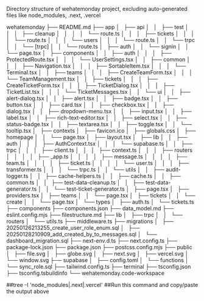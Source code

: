 Directory structure of wehatemonday project, excluding auto-generated files like node_modules, .next, .vercel

wehatemonday
├── README.md
├── app
│   ├── api
│   │   ├── test
│   │   │   ├── cleanup
│   │   │   │   └── route.ts
│   │   │   ├── tickets
│   │   │   │   └── route.ts
│   │   │   └── users
│   │   │       └── route.ts
│   │   └── trpc
│   │       └── [trpc]
│   │           └── route.ts
│   ├── auth
│   │   └── signin
│   │       └── page.tsx
│   ├── components
│   │   ├── auth
│   │   │   ├── ProtectedRoute.tsx
│   │   │   └── UserSettings.tsx
│   │   ├── common
│   │   │   ├── Navigation.tsx
│   │   │   ├── SortableItem.tsx
│   │   │   └── Terminal.tsx
│   │   ├── teams
│   │   │   ├── CreateTeamForm.tsx
│   │   │   └── TeamManagement.tsx
│   │   ├── tickets
│   │   │   ├── CreateTicketForm.tsx
│   │   │   ├── TicketDialog.tsx
│   │   │   ├── TicketList.tsx
│   │   │   └── TicketMessages.tsx
│   │   └── ui
│   │       ├── alert-dialog.tsx
│   │       ├── alert.tsx
│   │       ├── badge.tsx
│   │       ├── button.tsx
│   │       ├── card.tsx
│   │       ├── checkbox.tsx
│   │       ├── dialog.tsx
│   │       ├── dropdown-menu.tsx
│   │       ├── input.tsx
│   │       ├── label.tsx
│   │       ├── rich-text-editor.tsx
│   │       ├── select.tsx
│   │       ├── status-badge.tsx
│   │       ├── textarea.tsx
│   │       ├── toggle.tsx
│   │       └── tooltip.tsx
│   ├── contexts
│   ├── favicon.ico
│   ├── globals.css
│   ├── homepage
│   │   └── page.tsx
│   ├── layout.tsx
│   ├── lib
│   │   ├── auth
│   │   │   ├── AuthContext.tsx
│   │   │   └── supabase.ts
│   │   ├── trpc
│   │   │   ├── client.ts
│   │   │   ├── context.ts
│   │   │   ├── routers
│   │   │   │   ├── _app.ts
│   │   │   │   ├── message.ts
│   │   │   │   ├── team.ts
│   │   │   │   ├── ticket.ts
│   │   │   │   └── user.ts
│   │   │   ├── transformer.ts
│   │   │   └── trpc.ts
│   │   └── utils
│   │       ├── audit-logger.ts
│   │       ├── cache-helpers.ts
│   │       ├── cache.ts
│   │       ├── common.ts
│   │       ├── test-data-cleanup.ts
│   │       ├── test-data-generator.ts
│   │       └── test-ticket-generator.ts
│   ├── page.tsx
│   ├── providers.tsx
│   ├── teams
│   │   └── page.tsx
│   ├── tickets
│   │   └── create
│   │       └── page.tsx
│   └── types
│       ├── auth.ts
│       └── tickets.ts
├── components
├── components.json
├── data_model.md
├── eslint.config.mjs
├── filestructure.md
├── lib
│   ├── trpc
│   │   └── routers
│   └── utils.ts
├── middleware.ts
├── migrations
│   ├── 20250126213255_create_user_role_enum.sql
│   ├── 20250128210909_add_created_by_to_messages.sql
│   └── dashboard_migration.sql
├── next-env.d.ts
├── next.config.ts
├── package-lock.json
├── package.json
├── postcss.config.mjs
├── public
│   ├── file.svg
│   ├── globe.svg
│   ├── next.svg
│   ├── vercel.svg
│   └── window.svg
├── supabase
│   ├── config.toml
│   └── functions
│       └── sync_role.sql
├── tailwind.config.ts
├── terminal
├── tsconfig.json
├── tsconfig.tsbuildinfo
└── wehatemonday.code-workspace

##tree -I 'node_modules|.next|.vercel' 
##Run this command and copy/paste the output above
